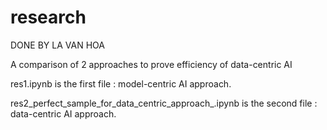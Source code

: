 # research
DONE BY LA VAN HOA 

A comparison of 2 approaches to prove efficiency of data-centric AI

res1.ipynb is the first file : model-centric AI approach.

res2_perfect_sample_for_data_centric_approach_.ipynb is the second file : data-centric AI approach. 
